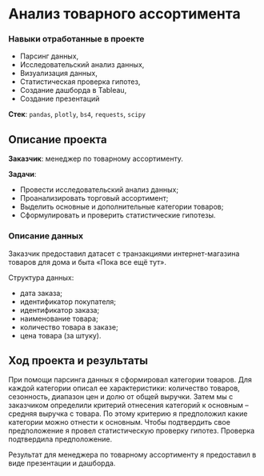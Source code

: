 # Анализ товарного ассортимента
### Навыки отработанные в проекте
* Парсинг данных,
* Исследовательский анализ данных,
* Визуализация данных,
* Статистическая проверка гипотез,
* Создание дашборда в Tableau,
* Создание презентаций

**Стек**: `pandas`, `plotly`, `bs4`, `requests`, `scipy`

## Описание проекта

**Заказчик**: менеджер по товарному ассортименту.

**Задачи**:
- Провести исследовательский анализ данных;
- Проанализировать торговый ассортимент;
- Выделить основные и дополнительные категории товаров;
- Сформулировать и проверить статистические гипотезы.

### Описание данных

Заказчик предоставил датасет с транзакциями интернет-магазина товаров для дома и быта «Пока все ещё тут».

Структура данных:
* дата заказа;
* идентификатор покупателя;
* идентификатор заказа;
* наименование товара;
* количество товара в заказе;
* цена товара (за штуку).

## Ход проекта и результаты

При помощи парсинга данных я сформировал категории товаров. Для каждой категории описал ее характеристики: количество товаров, сезонность, диапазон цен и долю от общей выручки. Затем мы с заказчиком определили критерий отнесения категорий к основным – средняя выручка с товара. По этому критерию я предположил какие категории можно отнести к основным. Чтобы подтвердить свое предположение я провел статистическую проверку гипотез. Проверка подтвердила предположение.

Результат для менеджера по товарному ассортименту я предоставил в виде презентации и дашборда.
